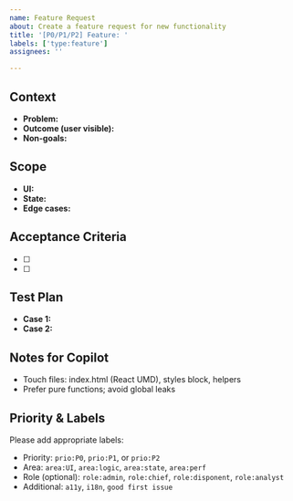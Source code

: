```yaml
---
name: Feature Request
about: Create a feature request for new functionality
title: '[P0/P1/P2] Feature: '
labels: ['type:feature']
assignees: ''

---
```


## Context
- **Problem:** 
- **Outcome (user visible):** 
- **Non-goals:** 

## Scope
- **UI:** 
- **State:** 
- **Edge cases:** 

## Acceptance Criteria
- [ ] 
- [ ] 

## Test Plan
- **Case 1:** 
- **Case 2:** 

## Notes for Copilot
- Touch files: index.html (React UMD), styles block, helpers
- Prefer pure functions; avoid global leaks

## Priority & Labels
Please add appropriate labels:
- Priority: `prio:P0`, `prio:P1`, or `prio:P2`
- Area: `area:UI`, `area:logic`, `area:state`, `area:perf`
- Role (optional): `role:admin`, `role:chief`, `role:disponent`, `role:analyst`
- Additional: `a11y`, `i18n`, `good first issue`
